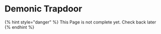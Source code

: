 # Demonic Trapdoor

{% hint style="danger" %}
This Page is not complete yet. Check back later
{% endhint %}

